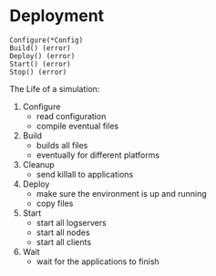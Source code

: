 # Deployment
	Configure(*Config)
	Build() (error)
	Deploy() (error)
	Start() (error)
	Stop() (error)

The Life of a simulation:

1. Configure
    * read configuration
    * compile eventual files
2. Build
    * builds all files
    * eventually for different platforms
3. Cleanup
    * send killall to applications
4. Deploy
    * make sure the environment is up and running
    * copy files
5. Start
    * start all logservers
    * start all nodes
    * start all clients
6. Wait
    * wait for the applications to finish
    

